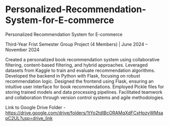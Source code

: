 # Personalized-Recommendation-System-for-E-commerce
Personalized Recommendation System for E-commerce

Third-Year Frist Semester Group Project (4 Members) | June 2024 – November 2024

Created a personalized book recommendation system using collaborative filtering, content-based filtering, and hybrid approaches.
Leveraged datasets from Kaggle to train and evaluate recommendation algorithms.
Developed the backend in Python with Flask, focusing on robust recommendation logic.
Designed the frontend using Flask, ensuring an intuitive user interface for book recommendations.
Employed Pickle files for storing trained models and data processing pipelines.
Facilitated teamwork and collaboration through version control systems and agile methodologies.

Link to Google Drive Folder - https://drive.google.com/drive/folders/1tYo2tdIBcORAMqXdFCxHpzyWMsapC2UL?usp=drive_link
